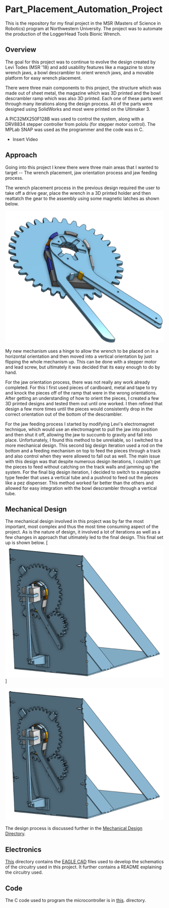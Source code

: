 # Part_Placement_Automation_Project
This is the repository for my final project in the MSR (Masters of Science in Robotics) program at Northwestern University. The project was to automate the production of the LoggerHead Tools Bionic Wrench.

## Overview

The goal for this project was to continue to evolve the design created by Levi Todes (MSR '18) and add usability features like a magazine to store wrench jaws, a bowl descrambler to orient wrench jaws, and a movable platform for easy wrench placement. 

There were three main components to this project, the structure which was made out of sheet metal, the magazine which was 3D printed and the bowl descrambler ramp which was also 3D printed. Each one of these parts went through many iterations along the design process. All of the parts were designed using SolidWorks and most were printed on the Ultimaker 3.

A PIC32MX250F128B was used to control the system, along with a DRV8834 stepper controller from pololu (for stepper motor control). The MPLab SNAP was used as the programmer and the code was in C. 

- Insert Video

## Approach
Going into this project I knew there were three main areas that I wanted to target -- The wrench placement, jaw orientation process and jaw feeding process. 

The wrench placement process in the previous design required the user to take off a drive gear, place the wrench in a 3D printed holder and then reattatch the gear to the assembly using some magnetic latches as shown below.

[![The Gear Mechanism](media/jig_gear.png)](Mechanical_Design/Current/3D_prints/Final.stl)

My new mechanism uses a hinge to allow the wrench to be placed on in a horizontal orientation and then moved into a vertical orientation by just flipping the whole mechanism up. This can be done with a stepper motor and lead screw, but ultimately it was decided that its easy enough to do by hand. 

For the jaw orientation process, there was not really any work already completed. For this I first used pieces of cardboard, metal and tape to try and knock the pieces off of the ramp that were in the wrong orientations. After getting an understanding of how to orient the pieces, I created a few 3D printed designs and tested them out until one worked. I then refined that design a few more times until the pieces would consistently drop in the correct orientation out of the bottom of the descrambler.

For the jaw feeding process I started by modifying Levi's electromagnet technique, which would use an electromagnet to pull the jaw into position and then shut it off, allowing the jaw to succumb to gravity and fall into place. Unfortunately, I found this method to be unreliable, so I switched to a more mechanical design. This second big design iteration used a rod on the bottom and a feeding mechanism on top to feed the pieces through a track and also control when they were allowed to fall out as well. The main issue with this design was that despite numerous design iterations, I couldn't get the pieces to feed without catching on the track walls and jamming up the system. For the final big design iteration, I decided to switch to a magazine type feeder that uses a vertical tube and a pushrod to feed out the pieces like a pez dispenser. This method worked far better than the others and allowed for easy integration with the bowl descrambler through a vertical tube.

## Mechanical Design
The mechanical design involved in this project was by far the most important, most complex and thus the most time consuming aspect of the project. As is the nature of design, it involved a lot of iterations as well as a few changes in approach that ultimately led to the final design. This final set up is shown below. [![Final](media/Final.png)]

[![Final](media/Final.png)](Mechanical_Design/Current/3D_prints/Final.stl)

The design process is discussed further in the [Mechanical Design Directory](/Mechanical_Design).

## Electronics

[This](/Electronics) directory contains the <a href="https://www.autodesk.com/products/eagle/overview" target="_blank">EAGLE CAD</a> files used to develop the schematics of the circuitry used in this project. It further contains a README explaining the circuitry used.

## Code

The C code used to program the microcontroller is in [this](/Code). directory.

<!-- ## Future Work -->
